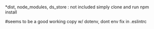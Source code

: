 *dist, node_modules, ds_store : not included simply clone and run npm install

#seems to be a good working copy w/ dotenv, dont env fix in .eslintrc
